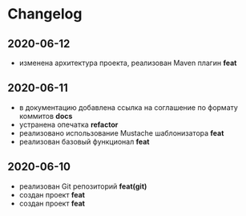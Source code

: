 # Changelog
## 2020-06-12
- изменена архитектура проекта, реализован Maven плагин __feat__
## 2020-06-11
- в документацию добавлена ссылка на соглашение по формату коммитов __docs__
- устранена опечатка __refactor__
- реализовано использование Mustache шаблонизатора __feat__
- реализован базовый функционал __feat__
## 2020-06-10
- реализован Git репозиторий __feat(git)__
- создан проект __feat__
- создан проект __feat__
